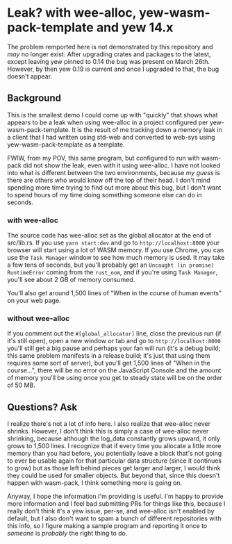 # Leak? with wee-alloc, yew-wasm-pack-template **and yew 14.x**

The problem remported here is not demonstrated by this repository and
_may_ no longer exist.  After upgrading crates and packages to the
latest, except leaving yew pinned to 0.14 the bug was present on March
26th.  However, by then yew 0.19 is current and once I upgraded to
that, the bug doesn't appear.

## Background

This is the smallest demo I could come up with "quickly" that shows what
appears to be a leak when using wee-alloc in a project configured per
yew-wasm-pack-template.  It is the result of me tracking down a memory leak
in a client that I had written using std-web and converted to web-sys using
yew-wasm-pack-template as a template.

FWIW, from my POV, this same program, but configured to run with wasm-pack
did not show the leak, even with it using wee-alloc.  I have not looked into
what is different between the two environments, because _my guess_ is there
are others who would know off the top of their head.  I don't mind spending
more time trying to find out more about this bug, but I don't want to spend
hours of my time doing something someone else can do in seconds.

### with wee-alloc

The source code has wee-alloc set as the global allocator at the end
of src/lib.rs.  If you use `yarn start:dev` and go to
`http://localhost:8000` your browser will start using a lot of WASM
memory.  If you use Chrome, you can use the `Task Manager` window to
see how much memory is used.  It may take a few tens of seconds, but
you'll probably get an `Uncaught (in promise) RuntimeError` coming
from the `rust_oom`, and if you're using `Task Manager`, you'll see
about 2 GB of memory consumed.

You'll also get around 1,500 lines of "When in the course of human
events" on your web page.

### without wee-alloc

If you comment out the `#[global_allocator]` line, close the previous
run (if it's still open), open a new window or tab and go to
`http://localhost:8000` you'll still get a big pause and perhaps your
fan will run (it's a debug build; this same problem manifests in a
release build; it's just that using them requires some sort of server),
but you'll get 1,500 lines of "When in the course...", there will be no
error on the JavaScript Console and the amount of memory you'll be using
once you get to steady state will be on the order of 50 MB.

## Questions? Ask

I realize there's not a lot of info here. I also realize that
wee-alloc never shrinks.  However, I don't think this is simply a case
of wee-alloc never shrinking, because although the log_data constantly
grows upward, it only grows to 1,500 lines.  I recognize that if every
time you allocate a little more memory than you had before, you
potentially leave a block that's not going to ever be usable again for
that particular data structure (since it continues to grow) but as
those left behind pieces get larger and larger, I would think they
could be used for smaller objects. But beyond that, since this doesn't
happen with wasm-pack, I think something more is going on.

Anyway, I hope the information I'm providing is useful.  I'm happy to
provide more information and I feel bad submitting PRs for things like
this, because I really don't think it's a yew issue, per-se, and
wee-alloc isn't enabled by default, but I also don't want to spam a
bunch of different repositories with this info, so I figure making a
sample program and reporting it once to _someone_ is _probably_ the
right thing to do.





